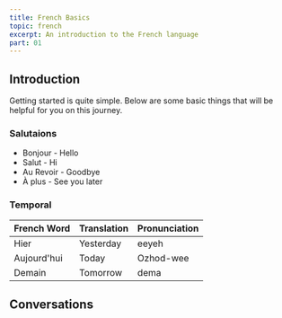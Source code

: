 ```yaml
---
title: French Basics
topic: french
excerpt: An introduction to the French language
part: 01
---
```


## Introduction

Getting started is quite simple. Below are some basic things that will be helpful for you on this journey.

### Salutaions

- Bonjour - Hello
- Salut - Hi
- Au Revoir - Goodbye
- À plus - See you later

### Temporal

| French Word | Translation | Pronunciation |
| ----------- | ----------- | ------------- |
| Hier        | Yesterday   | eeyeh         |
| Aujourd'hui | Today       | Ozhod-wee     |
| Demain      | Tomorrow    | dema          |

## Conversations
